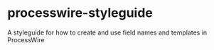 # processwire-styleguide
A styleguide for how to create and use field names and templates in ProcessWire

